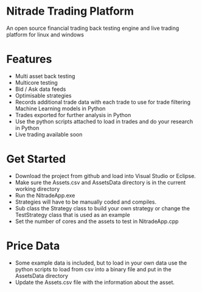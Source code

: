 # Nitrade Trading Platform
An open source financial trading back testing engine and live trading platform for linux and windows

# Features

* Multi asset back testing
* Multicore testing
* Bid / Ask data feeds
* Optimisable strategies
* Records additional trade data with each trade to use for trade filtering Machine Learning models in Python
* Trades exported for further analysis in Python
* Use the python scripts attached to load in trades and do your research in Python
* Live trading available soon

# Get Started

* Download the project from github and load into Visual Studio or Eclipse.
* Make sure the Assets.csv and AssetsData directory is in the current working directory
* Run the NitradeApp.exe 
* Strategies will have to be manually coded and compiles. 
* Sub class the Strategy class to build your own strategy or change the TestStrategy class that is used as an example
* Set the number of cores and the assets to test in NitradeApp.cpp

# Price Data

* Some example data is included, but to load in your own data use the python scripts to load from csv into a binary file and put in the AssetsData directory
* Update the Assets.csv file with the information about the asset.


